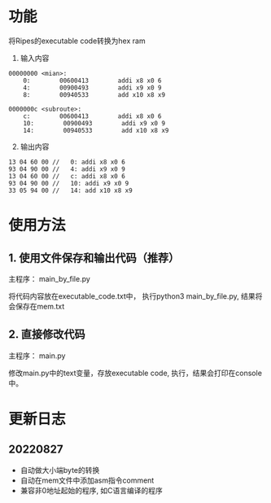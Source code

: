 # 功能

将Ripes的executable code转换为hex ram

1. 输入内容

```text
00000000 <mian>:
    0:        00600413        addi x8 x0 6
    4:        00900493        addi x9 x0 9
    8:        00940533        add x10 x8 x9

0000000c <subroute>:
    c:        00600413        addi x8 x0 6
    10:        00900493        addi x9 x0 9
    14:        00940533        add x10 x8 x9
```

2. 输出内容

```text
13 04 60 00 //   0: addi x8 x0 6
93 04 90 00 //   4: addi x9 x0 9
13 04 60 00 //   c: addi x8 x0 6
93 04 90 00 //   10: addi x9 x0 9
33 05 94 00 //   14: add x10 x8 x9
```

# 使用方法

## 1. 使用文件保存和输出代码（推荐）

主程序： main_by_file.py

将代码内容放在executable_code.txt中， 执行python3 main_by_file.py, 结果将会保存在mem.txt

## 2. 直接修改代码

主程序： main.py

修改main.py中的text变量，存放executable code, 执行，结果会打印在console中。

# 更新日志

## 20220827

* 自动做大小端byte的转换
* 自动在mem文件中添加asm指令comment
* 兼容非0地址起始的程序, 如C语言编译的程序
